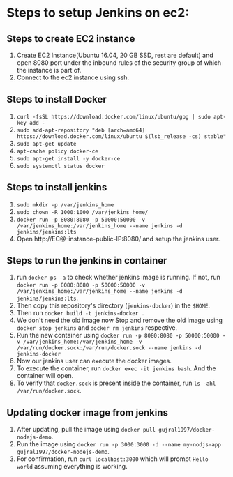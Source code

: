 # Steps to setup Jenkins on ec2:

## Steps to create EC2 instance

1. Create EC2 Instance(Ubuntu 16.04, 20 GB SSD, rest are default) and open 8080 port under the inbound rules of the security group of which the instance is part of.
2. Connect to the ec2 instance using ssh.

## Steps to install Docker

1. `curl -fsSL https://download.docker.com/linux/ubuntu/gpg | sudo apt-key add -`
2. `sudo add-apt-repository "deb [arch=amd64] https://download.docker.com/linux/ubuntu $(lsb_release -cs) stable"`
3. `sudo apt-get update`
4. `apt-cache policy docker-ce`
5. `sudo apt-get install -y docker-ce`
6. `sudo systemctl status docker`

## Steps to install jenkins

1. `sudo mkdir -p /var/jenkins_home`
2. `sudo chown -R 1000:1000 /var/jenkins_home/`
3. `docker run -p 8080:8080 -p 50000:50000 -v /var/jenkins_home:/var/jenkins_home --name jenkins -d jenkins/jenkins:lts`
4. Open http://EC@-instance-public-IP:8080/ and setup the jenkins user.

## Steps to run the jenkins in container

1. run `docker ps -a` to check whether jenkins image is running. If not, run `docker run -p 8080:8080 -p 50000:50000 -v /var/jenkins_home:/var/jenkins_home --name jenkins -d jenkins/jenkins:lts`.
2. Then copy this repository's directory (`jenkins-docker`) in the `$HOME`.
3. Then run `docker build -t jenkins-docker .`
4. We don't need the old image now Stop and remove the old image using `docker stop jenkins` and `docker rm jenkins` respective.
5. Run the new container using `docker run -p 8080:8080 -p 50000:50000 -v /var/jenkins_home:/var/jenkins_home -v /var/run/docker.sock:/var/run/docker.sock --name jenkins -d jenkins-docker`
6. Now our jenkins user can execute the docker images.
7. To execute the container, run `docker exec -it jenkins bash`. And the container will open.
8. To verify that `docker.sock` is present inside the container, run `ls -ahl /var/run/docker.sock`.

## Updating docker image from jenkins

1. After updating, pull the image using `docker pull gujral1997/docker-nodejs-demo`.
2. Run the image using `docker run -p 3000:3000 -d --name my-nodjs-app gujral1997/docker-nodejs-demo`.
3. For confirmation, run `curl localhost:3000` which will prompt `Hello world` assuming everything is working.
